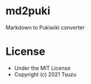 # md2puki

Markdown to Pukiwiki converter

# License
- Under the MIT License
- Copyright (c) 2021 Tsuzu
